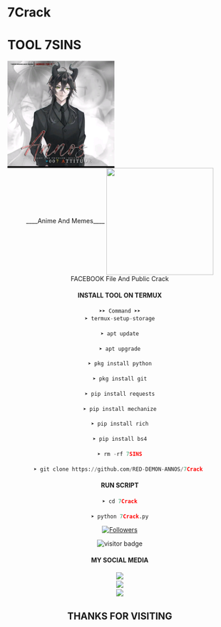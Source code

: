 # 7Crack
# TOOL 7SINS #
<img src="https://github.com/RED-DEMON-ANNOS/RED-DEMON-ANNOS/blob/main/IMAGEI/FB_IMG_16557430804770182.jpg" width="240" height="240" align="center">
<center>
____Anime And Memes____
<img src="https://github.com/RED-DEMON-ANNOS/RED-DEMON-ANNOS/blob/main/7Crack/data/7crack_menu.jpg" width="240" height="240" align="center">
<center>
      FACEBOOK File And Public Crack
</p>
  
#### INSTALL TOOL ON TERMUX
```python
➤➤ Command ➤➤
➤ termux-setup-storage

➤ apt update

➤ apt upgrade

➤ pkg install python

➤ pkg install git

➤ pip install requests

➤ pip install mechanize

➤ pip install rich

➤ pip install bs4

➤ rm -rf 7SINS

➤ git clone https://github.com/RED-DEMON-ANNOS/7Crack 
```
#### RUN SCRIPT
```python
➤ cd 7Crack

➤ python 7Crack.py
```
<a href="https://github.com/RED-DEMON-ANNOS/followers">
<img title="Followers" src="https://img.shields.io/github/followers/RED-DEMON-ANNOS?label=Followers&color=red&style=flat-square"></a>

![visitor badge](https://visitor-badge.glitch.me/badge?page_id=RED-DEMON-ANNOS/7Crack.visitor-badge&left_text=MyPageVisitors)
#### MY SOCIAL MEDIA

[![](https://img.shields.io/badge/Github-red?logo=Github&logoColor=red&labelColor=black)](https://github.com/RED-DEMON-ANNOS) <br>
[![](https://img.shields.io/badge/Facebook-red?logo=Facebook&logoColor=red&labelColor=black)](https://www.facebook.com/MR.ANNOS007) <br>
[![](https://img.shields.io/badge/Instagram-red?logo=Instagram&logoColor=red&labelColor=black)](https://www.instagram.com/annos_007) <br>

<h2> THANKS FOR VISITING  <h2\>
